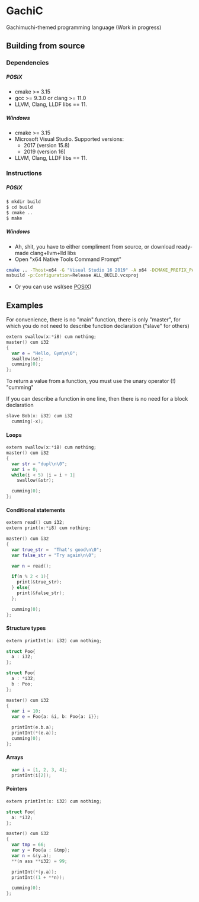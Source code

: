 # GachiC

Gachimuchi-themed programming language (Work in progress)

## Building from source

### Dependencies

##### POSIX

* cmake >= 3.15
* gcc >= 9.3.0 or clang >= 11.0
* LLVM, Clang, LLDF libs == 11.

##### Windows

* cmake >= 3.15
 * Microsoft Visual Studio. Supported versions:
   - 2017 (version 15.8)
   - 2019 (version 16)
* LLVM, Clang, LLDF libs == 11.

### Instructions

##### POSIX

```sh
$ mkdir build
$ cd build
$ cmake ..
$ make
```

##### Windows

* Ah, shit, you have to either compliment from source, or download ready-made clang+llvm+lld libs
* Open "x64 Native Tools Command Prompt"

```sh
cmake .. -Thost=x64 -G "Visual Studio 16 2019" -A x64 -DCMAKE_PREFIX_PATH=path\to\llvm -DCMAKE_BUILD_TYPE=Release
msbuild -p:Configuration=Release ALL_BUILD.vcxproj 
```

* Or you can use wsl(see [POSIX](#posix))

## Examples
For convenience, there is no "main" function, there is only "master", for which you do not need to describe function declaration ("slave" for others)

```swift
extern swallow(x:*i8) cum nothing;
master() cum i32
{
  var e = "Hello, Gym\n\0";
  swallow(&e);
  cumming(0);
};
```
To return a value from a function, you must use the unary operator (!) "cumming"

If you can describe a function in one line, then there is no need for a block declaration
```swift
slave Bob(x: i32) cum i32
  cumming(-x);
```
#### Loops
```swift
extern swallow(x:*i8) cum nothing;
master() cum i32
{
  var str = "dupl\n\0";
  var i = 0;
  while(i < 5) |i = i + 1|
    swallow(&str);

  cumming(0);
};
```

#### Сonditional statements
```swift
extern read() cum i32;
extern print(x:*i8) cum nothing;

master() cum i32
{
  var true_str =  "That's good\n\0";
  var false_str = "Try again\n\0";

  var n = read();

  if(n % 2 < 1){
    print(&true_str);
  } else{
    print(&false_str);
  };

  cumming(0);
};
```

#### Structure types
```swift
extern printInt(x: i32) cum nothing;

struct Poo{
  a : i32;
};

struct Foo{
  a : *i32;
  b : Poo;
};

master() cum i32
{
  var i = 10;
  var e = Foo{a: &i, b: Poo{a: i}};

  printInt(e.b.a);
  printInt(*(e.a));
  cumming(0);
};
```

#### Arrays

```swift
  var i = [1, 2, 3, 4];
  printInt(i[2]);
```

#### Pointers

```swift
extern printInt(x: i32) cum nothing;

struct Foo{
  a: *i32;
};

master() cum i32
{
  var tmp = 66;
  var y = Foo{a : &tmp};
  var n = &(y.a);
  **(n ass **i32) = 99;

  printInt(*(y.a));
  printInt((1 + **n));

  cumming(0);
};
```